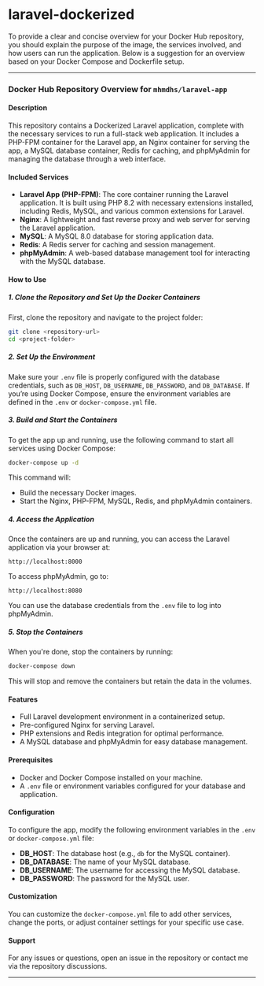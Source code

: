 
# laravel-dockerized

To provide a clear and concise overview for your Docker Hub repository, you should explain the purpose of the image, the services involved, and how users can run the application. Below is a suggestion for an overview based on your Docker Compose and Dockerfile setup.

---

### **Docker Hub Repository Overview for `mhmdhs/laravel-app`**

#### **Description**
This repository contains a Dockerized Laravel application, complete with the necessary services to run a full-stack web application. It includes a PHP-FPM container for the Laravel app, an Nginx container for serving the app, a MySQL database container, Redis for caching, and phpMyAdmin for managing the database through a web interface.

#### **Included Services**
- **Laravel App (PHP-FPM)**: The core container running the Laravel application. It is built using PHP 8.2 with necessary extensions installed, including Redis, MySQL, and various common extensions for Laravel.
- **Nginx**: A lightweight and fast reverse proxy and web server for serving the Laravel application.
- **MySQL**: A MySQL 8.0 database for storing application data.
- **Redis**: A Redis server for caching and session management.
- **phpMyAdmin**: A web-based database management tool for interacting with the MySQL database.

#### **How to Use**

##### **1. Clone the Repository and Set Up the Docker Containers**
First, clone the repository and navigate to the project folder:

```bash
git clone <repository-url>
cd <project-folder>
```

##### **2. Set Up the Environment**
Make sure your `.env` file is properly configured with the database credentials, such as `DB_HOST`, `DB_USERNAME`, `DB_PASSWORD`, and `DB_DATABASE`. If you’re using Docker Compose, ensure the environment variables are defined in the `.env` or `docker-compose.yml` file.

##### **3. Build and Start the Containers**
To get the app up and running, use the following command to start all services using Docker Compose:

```bash
docker-compose up -d
```

This command will:
- Build the necessary Docker images.
- Start the Nginx, PHP-FPM, MySQL, Redis, and phpMyAdmin containers.

##### **4. Access the Application**
Once the containers are up and running, you can access the Laravel application via your browser at:

```
http://localhost:8000
```

To access phpMyAdmin, go to:

```
http://localhost:8080
```

You can use the database credentials from the `.env` file to log into phpMyAdmin.

##### **5. Stop the Containers**
When you're done, stop the containers by running:

```bash
docker-compose down
```

This will stop and remove the containers but retain the data in the volumes.

#### **Features**
- Full Laravel development environment in a containerized setup.
- Pre-configured Nginx for serving Laravel.
- PHP extensions and Redis integration for optimal performance.
- A MySQL database and phpMyAdmin for easy database management.

#### **Prerequisites**
- Docker and Docker Compose installed on your machine.
- A `.env` file or environment variables configured for your database and application.

#### **Configuration**
To configure the app, modify the following environment variables in the `.env` or `docker-compose.yml` file:
- **DB_HOST**: The database host (e.g., `db` for the MySQL container).
- **DB_DATABASE**: The name of your MySQL database.
- **DB_USERNAME**: The username for accessing the MySQL database.
- **DB_PASSWORD**: The password for the MySQL user.

#### **Customization**
You can customize the `docker-compose.yml` file to add other services, change the ports, or adjust container settings for your specific use case.

#### **Support**
For any issues or questions, open an issue in the repository or contact me via the repository discussions.

---

